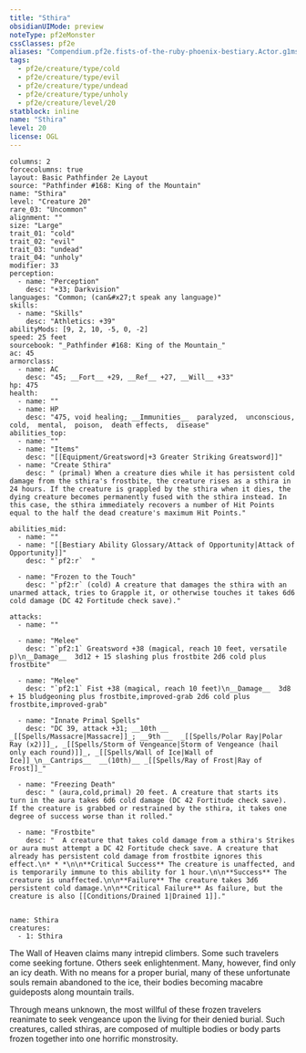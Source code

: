 ```yaml
---
title: "Sthira"
obsidianUIMode: preview
noteType: pf2eMonster
cssClasses: pf2e
aliases: "Compendium.pf2e.fists-of-the-ruby-phoenix-bestiary.Actor.g1ms3xQfS6Ws7KGD" 
tags:
  - pf2e/creature/type/cold
  - pf2e/creature/type/evil
  - pf2e/creature/type/undead
  - pf2e/creature/type/unholy
  - pf2e/creature/level/20
statblock: inline
name: "Sthira"
level: 20
license: OGL
---
```


```statblock
columns: 2
forcecolumns: true
layout: Basic Pathfinder 2e Layout
source: "Pathfinder #168: King of the Mountain"
name: "Sthira"
level: "Creature 20"
rare_03: "Uncommon"
alignment: ""
size: "Large"
trait_01: "cold"
trait_02: "evil"
trait_03: "undead"
trait_04: "unholy"
modifier: 33
perception:
  - name: "Perception"
    desc: "+33; Darkvision"
languages: "Common; (can&#x27;t speak any language)"
skills:
  - name: "Skills"
    desc: "Athletics: +39"
abilityMods: [9, 2, 10, -5, 0, -2]
speed: 25 feet
sourcebook: "_Pathfinder #168: King of the Mountain_"
ac: 45
armorclass:
  - name: AC
    desc: "45; __Fort__ +29, __Ref__ +27, __Will__ +33"
hp: 475
health:
  - name: ""
  - name: HP
    desc: "475, void healing; __Immunities__  paralyzed,  unconscious,  cold,  mental,  poison,  death effects,  disease"
abilities_top:
  - name: ""
  - name: "Items"
    desc: "[[Equipment/Greatsword|+3 Greater Striking Greatsword]]"
  - name: "Create Sthira"
    desc: " (primal) When a creature dies while it has persistent cold damage from the sthira's frostbite, the creature rises as a sthira in 24 hours. If the creature is grappled by the sthira when it dies, the dying creature becomes permanently fused with the sthira instead. In this case, the sthira immediately recovers a number of Hit Points equal to the half the dead creature's maximum Hit Points."

abilities_mid:
  - name: ""
  - name: "[[Bestiary Ability Glossary/Attack of Opportunity|Attack of Opportunity]]"
    desc: "`pf2:r`  "

  - name: "Frozen to the Touch"
    desc: "`pf2:r` (cold) A creature that damages the sthira with an unarmed attack, tries to Grapple it, or otherwise touches it takes 6d6 cold damage (DC 42 Fortitude check save)."

attacks:
  - name: ""

  - name: "Melee"
    desc: "`pf2:1` Greatsword +38 (magical, reach 10 feet, versatile p)\n__Damage__  3d12 + 15 slashing plus frostbite 2d6 cold plus frostbite"

  - name: "Melee"
    desc: "`pf2:1` Fist +38 (magical, reach 10 feet)\n__Damage__  3d8 + 15 bludgeoning plus frostbite,improved-grab 2d6 cold plus frostbite,improved-grab"

  - name: "Innate Primal Spells"
    desc: "DC 39, attack +31; __10th __  _[[Spells/Massacre|Massacre]]_; __9th __  _[[Spells/Polar Ray|Polar Ray (x2)]]_, _[[Spells/Storm of Vengeance|Storm of Vengeance (hail only each round)]]_, _[[Spells/Wall of Ice|Wall of Ice]]_\n__Cantrips__  __(10th)__ _[[Spells/Ray of Frost|Ray of Frost]]_"

  - name: "Freezing Death"
    desc: " (aura,cold,primal) 20 feet. A creature that starts its turn in the aura takes 6d6 cold damage (DC 42 Fortitude check save). If the creature is grabbed or restrained by the sthira, it takes one degree of success worse than it rolled."

  - name: "Frostbite"
    desc: "  A creature that takes cold damage from a sthira's Strikes or aura must attempt a DC 42 Fortitude check save. A creature that already has persistent cold damage from frostbite ignores this effect.\n* * *\n\n**Critical Success** The creature is unaffected, and is temporarily immune to this ability for 1 hour.\n\n**Success** The creature is unaffected.\n\n**Failure** The creature takes 3d6 persistent cold damage.\n\n**Critical Failure** As failure, but the creature is also [[Conditions/Drained 1|Drained 1]]."
 
```

```encounter-table
name: Sthira
creatures:
  - 1: Sthira
```



The Wall of Heaven claims many intrepid climbers. Some such travelers come seeking fortune. Others seek enlightenment. Many, however, find only an icy death. With no means for a proper burial, many of these unfortunate souls remain abandoned to the ice, their bodies becoming macabre guideposts along mountain trails.

Through means unknown, the most willful of these frozen travelers reanimate to seek vengeance upon the living for their denied burial. Such creatures, called sthiras, are composed of multiple bodies or body parts frozen together into one horrific monstrosity.
